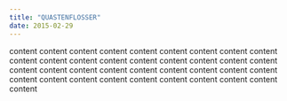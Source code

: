 ```yaml
---
title: "QUASTENFLOSSER"
date: 2015-02-29
---
```


content content content content content content content content content content content content content content content content content content content content content content content content content content content content content content content content content content content content content 

